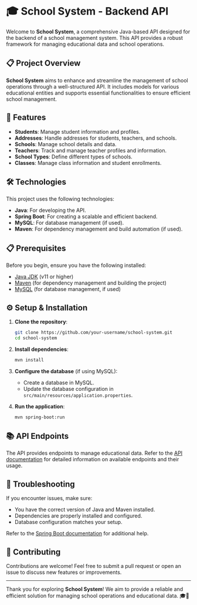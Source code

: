 # 🎓 School System - Backend API

Welcome to **School System**, a comprehensive Java-based API designed for the backend of a school management system. This API provides a robust framework for managing educational data and school operations.

## 📋 Project Overview

**School System** aims to enhance and streamline the management of school operations through a well-structured API. It includes models for various educational entities and supports essential functionalities to ensure efficient school management.

## 🚀 Features

- **Students**: Manage student information and profiles.
- **Addresses**: Handle addresses for students, teachers, and schools.
- **Schools**: Manage school details and data.
- **Teachers**: Track and manage teacher profiles and information.
- **School Types**: Define different types of schools.
- **Classes**: Manage class information and student enrollments.

## 🛠️ Technologies

This project uses the following technologies:

- **Java**: For developing the API.
- **Spring Boot**: For creating a scalable and efficient backend.
- **MySQL**: For database management (if used).
- **Maven**: For dependency management and build automation (if used).

## 📋 Prerequisites

Before you begin, ensure you have the following installed:

- [Java JDK](https://www.oracle.com/java/technologies/javase-jdk11-downloads.html) (v11 or higher)
- [Maven](https://maven.apache.org/) (for dependency management and building the project)
- [MySQL](https://www.mysql.com/) (for database management, if used)

## ⚙️ Setup & Installation

1. **Clone the repository**:
    ```bash
    git clone https://github.com/your-username/school-system.git
    cd school-system
    ```

2. **Install dependencies**:
    ```bash
    mvn install
    ```

3. **Configure the database** (if using MySQL):
    - Create a database in MySQL.
    - Update the database configuration in `src/main/resources/application.properties`.

4. **Run the application**:
    ```bash
    mvn spring-boot:run
    ```

## 📚 API Endpoints

The API provides endpoints to manage educational data. Refer to the [API documentation](docs/API.md) for detailed information on available endpoints and their usage.

## 🐛 Troubleshooting

If you encounter issues, make sure:

- You have the correct version of Java and Maven installed.
- Dependencies are properly installed and configured.
- Database configuration matches your setup.

Refer to the [Spring Boot documentation](https://spring.io/projects/spring-boot) for additional help.

## 🤝 Contributing

Contributions are welcome! Feel free to submit a pull request or open an issue to discuss new features or improvements.

---

Thank you for exploring **School System**! We aim to provide a reliable and efficient solution for managing school operations and educational data. 🎓🚀
